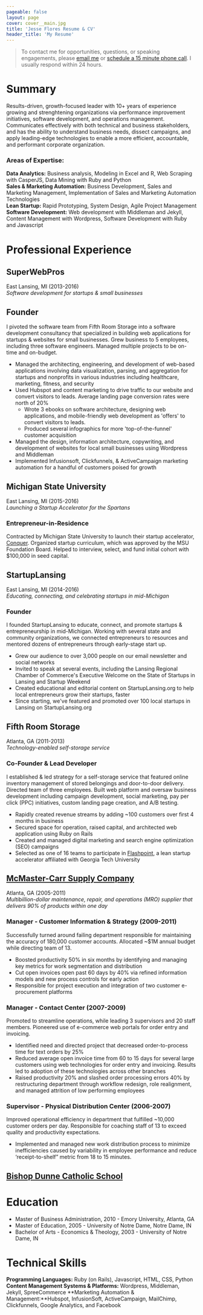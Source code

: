 ```yaml
---
pageable: false
layout: page
cover: cover__main.jpg
title: 'Jesse Flores Resume & CV'
header_title: 'My Resume'
---
```

> To contact me for opportunities, questions, or speaking engagements, please [email me](mailto:jesse@superwebpros.com) or [schedule a 15 minute phone call](http://calendly.com/jesseflores). I usually respond within 24 hours.

# Summary
Results-driven, growth-focused leader with 10+ years of experience growing and strenghtening organizations via performance improvement initiatives, software development, and operations management. Communicates effectively with both technical and business stakeholders, and has the ability to understand business needs, dissect campaigns, and apply leading-edge technologies to enable a more efficient, accountable, and performant corporate organization.  

### Areas of Expertise:

**Data Analytics:** Business analysis, Modeling in Excel and R, Web Scraping with CasperJS, Data Mining with Ruby and Python  
**Sales & Marketing Automation:** Business Development, Sales and Marketing Management, Implementation of Sales and Marketing Automation Technologies  
**Lean Startup:** Rapid Prototyping, System Design, Agile Project Management  
**Software Development:** Web development with Middleman and Jekyll, Content Management with Wordpress, Software Development with Ruby and Javascript  

# Professional Experience
## SuperWebPros
East Lansing, MI (2013-2016)  
_Software development for startups & small businesses_

## Founder
I pivoted the software team from Fifth Room Storage into a software development consultancy that specialized in building web applications for startups & websites for small businesses. Grew business to 5 employees, including three software engineers. Managed multiple projects to be on-time and on-budget.

* Managed the architecting, engineering, and development of web-based applications involving data visualization, parsing, and aggregation for startups and nonprofits in various industries including healthcare, marketing, fitness, and security
* Used Hubspot and content marketing to drive traffic to our website and convert visitors to leads. Average landing page conversion rates were north of 20%
    - Wrote 3 ebooks on software architecture, designing web applications, and mobile-friendly web development as 'offers' to convert visitors to leads.
    - Produced several infographics for more 'top-of-the-funnel' customer acquisition
* Managed the design, information architecture, copywriting, and development of websites for local small businesses using Wordpress and Middleman
* Implemented Infusionsoft, Clickfunnels, & ActiveCampaign marketing automation for a handful of customers poised for growth

## Michigan State University
East Lansing, MI (2015-2016)  
_Launching a Startup Accelerator for the Spartans_

### Entrepreneur-in-Residence
Contracted by Michigan State University to launch their startup accelerator, [Conquer](http://conqueraccelerator.com). Organized startup curriculum, which was approved by the MSU Foundation Board. Helped to interview, select, and fund initial cohort with $100,000 in seed capital.

## StartupLansing
East Lansing, MI (2014-2016)  
_Educating, connecting, and celebrating startups in mid-Michigan_

### Founder
I founded StartupLansing to educate, connect, and promote startups & entrepreneurship in mid-Michigan. Working with several state and community organizations, we connected entrepreneurs to resources and mentored dozens of entrepreneurs through early-stage start up. 

* Grew our audience to over 3,000 people on our email newsletter and social networks
* Invited to speak at several events, including the Lansing Regional Chamber of Commerce's Executive Welcome on the State of Startups in Lansing and Startup Weekend
* Created educational and editorial content on StartupLansing.org to help local entrepreneurs grow their startups, faster
* Since starting, we've featured and promoted over 100 local startups in Lansing on StartupLansing.org

## Fifth Room Storage
Atlanta, GA (2011-2013)  
_Technology-enabled self-storage service_

### Co-Founder & Lead Developer
I established & led strategy for a self-storage service that featured online inventory management of stored belongings and door-to-door delivery. Directed team of three employees. Built web platform and oversaw business development including campaign development, social marketing, pay per click (PPC) initiatives, custom landing page creation, and A/B testing.

* Rapidly created revenue streams by adding ~100 customers over first 4 months in business
* Secured space for operation, raised capital, and architected web application using Ruby on Rails
* Created and managed digital marketing and search engine optimization (SEO) campaigns
* Selected as one of 16 teams to participate in [Flashpoint](http://flashpoint.gatech.edu), a lean startup accelerator affiliated with Georgia Tech University

## [McMaster-Carr Supply Company](http://mcmaster.com)
Atlanta, GA (2005-2011)  
_Multibillion-dollar maintenance, repair, and operations (MRO) supplier that delivers 90% of products within one day_

### Manager - Customer Information & Strategy (2009-2011)
Successfully turned around failing department responsible for maintaining the accuracy of 180,000 customer accounts. Allocated ~$1M annual budget while directing team of 13.

* Boosted productivity 50% in six months by identifying and managing key metrics for work segmentation and distribution
* Cut open invoices open past 60 days by 40% via refined information models and new process controls for early action
* Responsible for project execution and integration of two customer e-procurement platforms

### Manager - Contact Center (2007-2009)
Promoted to streamline operations, while leading 3 supervisors and 20 staff members. Pioneered use of e-commerce web portals for order entry and invoicing.

* Identified need and directed project that decreased order-to-process time for text orders by 25%
* Reduced average open invoice time from 60 to 15 days for several large customers using web technologies for order entry
and invoicing. Results led to adoption of these technologies across other branches
* Raised productivity 20% and slashed order processing errors 40% by restructuring department through workflow
redesign, role realignment, and managed attrition of low performing employees

### Supervisor - Physical Distribution Center (2006-2007)
Improved operational efficiency in department that fulfilled ~10,000 customer orders per day. Responsible for coaching staff of 13 to exceed quality and productivity expectations.

* Implemented and managed new work distribution process to minimize inefficiencies caused by variability in employee performance and reduce ‘receipt-to-shelf” metric from 18 to 15 minutes.

## [Bishop Dunne Catholic School](http://bdcs.org)

# Education

* Master of Business Administration, 2010 - Emory University, Atlanta, GA
* Master of Education, 2005 - University of Notre Dame, Notre Dame, IN
* Bachelor of Arts - Economics & Theology, 2003 - University of Notre Dame, IN

# Technical Skills
**Programming Languages:** Ruby (on Rails), Javascript, HTML, CSS, Python
**Content Management Systems & Platforms:** Wordpress, Middleman, Jekyll, SpreeCommerce
**Marketing Automation & Management:**Hubspot, InfusionSoft, ActiveCampaign, MailChimp, Clickfunnels, Google Analytics, and Facebook


